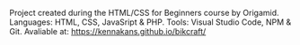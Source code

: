 Project created during the HTML/CSS for Beginners course by Origamid. Languages: HTML, CSS, JavaSript & PHP. Tools: Visual Studio Code, NPM & Git. Avaliable at:  https://kennakans.github.io/bikcraft/


